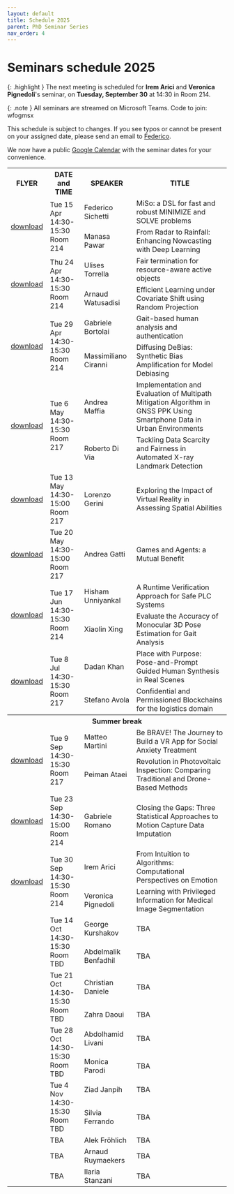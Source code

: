 ```yaml
---
layout: default
title: Schedule 2025
parent: PhD Seminar Series
nav_order: 4
---
```


# Seminars schedule 2025

{: .highlight }
The next meeting is scheduled for **Irem Arici** and **Veronica Pignedoli**'s seminar, on **Tuesday, September 30** at 14:30 in Room 214.

{: .note }
All seminars are streamed on Microsoft Teams. Code to join: wfogmsx

This schedule is subject to changes. If you see typos or cannot be present on your assigned date, please send an email to <a href="mailto:federico.sichetti@edu.unige.it">Federico</a>.

We now have a public <a href="https://calendar.google.com/calendar/u/0?cid=NWNlNTFkZDlmNTJmYmI2NjU5NDQ3YjMxYzhkZTAzN2I2YTZhNmE0Yzk4ZDU0ZmY5ZDQ1NjA3NmJmYzgyZjRmMUBncm91cC5jYWxlbmRhci5nb29nbGUuY29t">Google Calendar</a> with the seminar dates for your convenience.


<table>
    <tr>
        <th>FLYER</th>
        <th>DATE and TIME</th>
        <th>SPEAKER</th>
        <th>TITLE</th>
    </tr>
    <!-- Apr -->
    <tr>
        <td rowspan="2"><a href="/assets/seminar-flyers/seminar_1.pdf" download>download</a></td>
        <td rowspan="2">Tue 15 Apr<br>14:30-15:30<br>Room 214</td>
        <td>Federico Sichetti</td>
        <td>MiSo: a DSL for fast and robust MINIMIZE and SOLVE problems</td>
    </tr>
    <tr>
        <td>Manasa Pawar</td>
        <td>From Radar to Rainfall: Enhancing Nowcasting with Deep Learning</td>
    </tr>
    <tr>
        <td rowspan="2"><a href="/assets/seminar-flyers/seminar_2.pdf" download>download</a></td>
        <td rowspan="2">Thu 24 Apr<br>14:30-15:30<br>Room 214</td>
        <td>Ulises Torrella</td>
        <td>Fair termination for resource-aware active objects</td>
    </tr>
    <tr>
        <td>Arnaud Watusadisi</td>
        <td>Efficient Learning under Covariate Shift using Random Projection</td>
    </tr>
    <tr>
        <td rowspan="2"><a href="/assets/seminar-flyers/seminar_3.pdf" download>download</a></td>
        <td rowspan="2">Tue 29 Apr<br>14:30-15:30<br>Room 214</td>
        <td>Gabriele Bortolai</td>
        <td>Gait-based human analysis and authentication</td>
    </tr>
    <tr>
        <td>Massimiliano Ciranni</td>
        <td>Diffusing DeBias: Synthetic Bias Amplification for Model Debiasing</td>
    </tr>
    <!-- May -->
    <tr>
        <td rowspan="2"><a href="/assets/seminar-flyers/seminar_4.pdf" download>download</a></td>
        <td rowspan="2">Tue 6 May<br>14:30-15:30<br>Room 217</td>
        <td>Andrea Maffia</td>
        <td>Implementation and Evaluation of Multipath Mitigation Algorithm in GNSS PPK Using Smartphone Data in Urban Environments</td>
    </tr>
    <tr>
        <td>Roberto Di Via</td>
        <td>Tackling Data Scarcity and Fairness in Automated X-ray Landmark Detection</td>
    </tr>
    <tr>
        <td rowspan="1"><a href="/assets/seminar-flyers/seminar_5.pdf" download>download</a></td>
        <td rowspan="1">Tue 13 May<br>14:30-15:00<br>Room 217</td>
        <td>Lorenzo Gerini</td>
        <td>Exploring the Impact of Virtual Reality in Assessing Spatial Abilities</td>
    </tr>
    <tr>
        <td rowspan="1"><a href="/assets/seminar-flyers/seminar_6.pdf" download>download</a></td>
        <td rowspan="1">Tue 20 May<br>14:30-15:00<br>Room 217</td>
        <td>Andrea Gatti</td>
        <td>Games and Agents: a Mutual Benefit</td>
    </tr>
    <!-- Jun -->
    <tr>
        <td rowspan="2"><a href="/assets/seminar-flyers/seminar_7.pdf" download>download</a></td>
        <td rowspan="2">Tue 17 Jun<br>14:30-15:30<br>Room 214</td>
        <td>Hisham Unniyankal</td>
        <td>A Runtime Verification Approach for Safe PLC Systems</td>
    </tr>
    <tr>
        <td>Xiaolin Xing</td>
        <td>Evaluate the Accuracy of Monocular 3D Pose Estimation for Gait Analysis</td>
    </tr>
    <!-- Jul -->
    <tr>
        <td rowspan="2"><a href="/assets/seminar-flyers/seminar_8.pdf" download>download</a></td>
        <td rowspan="2">Tue 8 Jul<br>14:30-15:30<br>Room 217</td>
        <td>Dadan Khan</td>
        <td>Place with Purpose: Pose-and-Prompt Guided Human Synthesis in Real Scenes</td>
    </tr>
    <tr>
        <td>Stefano Avola</td>
        <td>Confidential and Permissioned Blockchains for the logistics domain</td>
    </tr>
    <tr>
        <th colspan="4" style="text-align: center;">Summer break</th>
    </tr>
    <!-- Sep -->
    <tr>
        <td rowspan="2"><a href="/assets/seminar-flyers/seminar_9.pdf" download>download</a></td>
        <td rowspan="2">Tue 9 Sep<br>14:30-15:30<br>Room 217</td>
        <td>Matteo Martini</td>
        <td>Be BRAVE! The Journey to Build a VR App for Social Anxiety Treatment</td>
    </tr>
    <tr>
        <td>Peiman Ataei</td>
        <td>Revolution in Photovoltaic Inspection: Comparing Traditional and Drone-Based Methods</td>
    </tr>
    <tr>
        <td rowspan="1"><a href="/assets/seminar-flyers/seminar_10.pdf" download>download</a></td>
        <td rowspan="1">Tue 23 Sep<br>14:30-15:00<br>Room 214</td>
        <td>Gabriele Romano</td>
        <td>Closing the Gaps: Three Statistical Approaches to Motion Capture Data Imputation</td>
    </tr>
    <tr>
        <td rowspan="2"><a href="/assets/seminar-flyers/seminar_11.pdf" download>download</a></td>
        <td rowspan="2">Tue 30 Sep<br>14:30-15:30<br>Room 214</td>
        <td>Irem Arici</td>
        <td>From Intuition to Algorithms: Computational Perspectives on Emotion</td>
    </tr>
    <tr>
        <td>Veronica Pignedoli</td>
        <td>Learning with Privileged Information for Medical Image Segmentation</td>
    </tr>
    <!-- Oct -->
    <tr>
        <td rowspan="2"></td>
        <td rowspan="2">Tue 14 Oct<br>14:30-15:30<br>Room TBD</td>
        <td>George Kurshakov</td>
        <td>TBA</td>
    </tr>
    <tr>
        <td>Abdelmalik Benfadhil</td>
        <td>TBA</td>
    </tr>
    <tr>
        <td rowspan="2"></td>
        <td rowspan="2">Tue 21 Oct<br>14:30-15:30<br>Room TBD</td>
        <td>Christian Daniele</td>
        <td>TBA</td>
    </tr>
    <tr>
        <td>Zahra Daoui</td>
        <td>TBA</td>
    </tr>
    <tr>
        <td rowspan="2"></td>
        <td rowspan="2">Tue 28 Oct<br>14:30-15:30<br>Room TBD</td>
        <td>Abdolhamid Livani</td>
        <td>TBA</td>
    </tr>
    <tr>
        <td>Monica Parodi</td>
        <td>TBA</td>
    </tr>
    <!-- Nov -->
    <tr>
        <td rowspan="2"></td>
        <td rowspan="2">Tue 4 Nov<br>14:30-15:30<br>Room TBD</td>
        <td>Ziad Janpih</td>
        <td>TBA</td>
    </tr>
    <tr>
        <td>Silvia Ferrando</td>
        <td>TBA</td>
    </tr>
    <tr>
        <td rowspan="1"></td>
        <td rowspan="1">TBA</td>
        <td>Alek Fröhlich</td>
        <td>TBA</td>
    </tr>
    <tr>
        <td rowspan="1"></td>
        <td rowspan="1">TBA</td>
        <td>Arnaud Ruymaekers</td>
        <td>TBA</td>
    </tr>
    <tr>
        <td rowspan="1"></td>
        <td rowspan="1">TBA</td>
        <td>Ilaria Stanzani</td>
        <td>TBA</td>
    </tr>
	<!--
    <tr>
        <td rowspan="2"></td>
        <td rowspan="2">Tue 11 Nov<br>14:30-15:30<br>Room TBD</td>
        <td>TBA</td>
        <td>TBA</td>
    </tr>
    <tr>
        <td>TBA</td>
        <td>TBA</td>
    </tr>
	-->
</table>


<!--
<td rowspan="2">Tue 1 Apr<br>14:30-15:30<br>Room TBD</td>
<td rowspan="2">Tue 8 Apr<br>14:30-15:30<br>Room TBD</td>
<td rowspan="2">Tue 15 Apr<br>14:30-15:30<br>Room TBD</td>
<td rowspan="2">Thu 24 Apr<br>14:30-15:30<br>Room TBD</td>
<td rowspan="2">Tue 29 Apr<br>14:30-15:30<br>Room TBD</td>
<td rowspan="2">Tue 6 May<br>14:30-15:30<br>Room TBD</td>
<td rowspan="2">Tue 13 May<br>14:30-15:30<br>Room TBD</td>
<td rowspan="2">Tue 20 May<br>14:30-15:30<br>Room TBD</td>
<td rowspan="2">Tue 27 May<br>14:30-15:30<br>Room TBD</td>
<td rowspan="2">Tue 3 Jun<br>14:30-15:30<br>Room TBD</td>
<td rowspan="2">Tue 10 Jun<br>14:30-15:30<br>Room TBD</td>
<td rowspan="2">Tue 17 Jun<br>14:30-15:30<br>Room TBD</td>
<td rowspan="2">Mon 23 Jun<br>14:30-15:30<br>Room TBD</td>
<td rowspan="2">Tue 1 Jul<br>14:30-15:30<br>Room TBD</td>
<td rowspan="2">Tue 8 Jul<br>14:30-15:30<br>Room TBD</td>
<td rowspan="2">Tue 15 Jul<br>14:30-15:30<br>Room TBD</td>
<td rowspan="2">Tue 22 Jul<br>14:30-15:30<br>Room TBD</td>
<td rowspan="2">Tue 29 Jul<br>14:30-15:30<br>Room TBD</td>
<td rowspan="2">Tue 9 Sep<br>14:30-15:30<br>Room TBD</td>
<td rowspan="2">Tue 16 Sep<br>14:30-15:30<br>Room TBD</td>
<td rowspan="2">Tue 23 Sep<br>14:30-15:30<br>Room TBD</td>
<td rowspan="2">Tue 30 Sep<br>14:30-15:30<br>Room TBD</td>
<td rowspan="2">Tue 7 Oct<br>14:30-15:30<br>Room TBD</td>
<td rowspan="2">Tue 14 Oct<br>14:30-15:30<br>Room TBD</td>
<td rowspan="2">Tue 21 Oct<br>14:30-15:30<br>Room TBD</td>
<td rowspan="2">Tue 28 Oct<br>14:30-15:30<br>Room TBD</td>
<td rowspan="2">Tue 4 Nov<br>14:30-15:30<br>Room TBD</td>
<td rowspan="2">Tue 11 Nov<br>14:30-15:30<br>Room TBD</td>
<td rowspan="2">Tue 18 Nov<br>14:30-15:30<br>Room TBD</td>
<td rowspan="2">Tue 25 Nov<br>14:30-15:30<br>Room TBD</td>
<td rowspan="2">Tue 02 Dec<br>14:30-15:30<br>Room TBD</td>
<td rowspan="2">Tue 9 Dec<br>14:30-15:30<br>Room TBD</td>
<td rowspan="2">Tue 16 Dec<br>14:30-15:30<br>Room TBD</td>
-->
